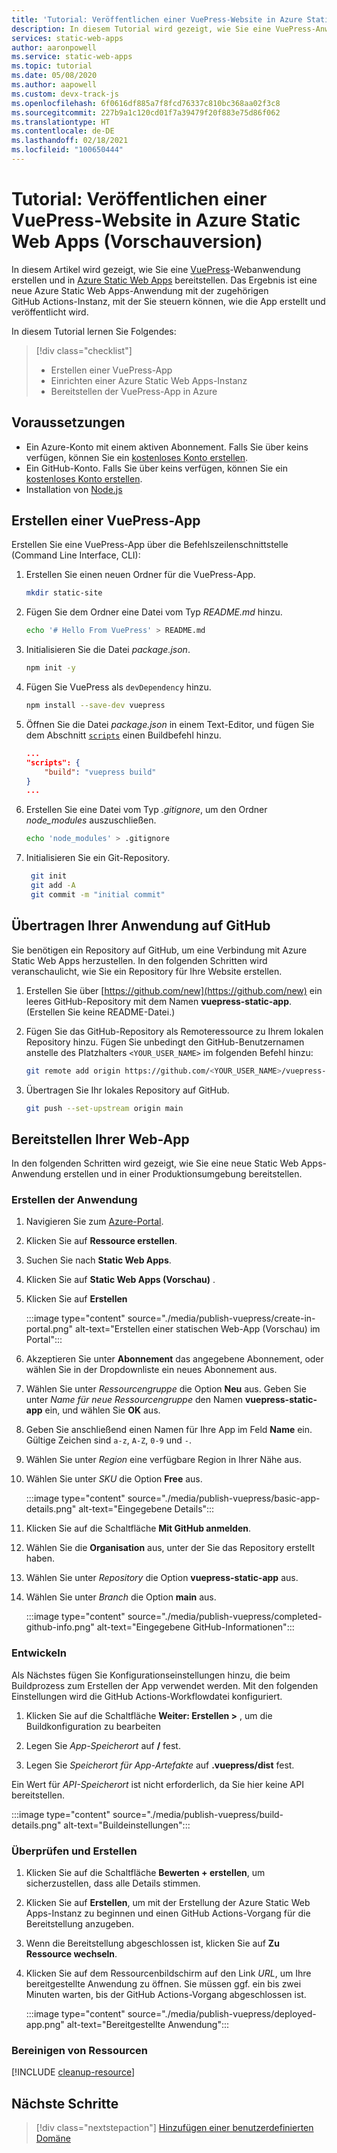```yaml
---
title: 'Tutorial: Veröffentlichen einer VuePress-Website in Azure Static Web Apps'
description: In diesem Tutorial wird gezeigt, wie Sie eine VuePress-Anwendung in Azure Static Web Apps bereitstellen.
services: static-web-apps
author: aaronpowell
ms.service: static-web-apps
ms.topic: tutorial
ms.date: 05/08/2020
ms.author: aapowell
ms.custom: devx-track-js
ms.openlocfilehash: 6f0616df885a7f8fcd76337c810bc368aa02f3c8
ms.sourcegitcommit: 227b9a1c120cd01f7a39479f20f883e75d86f062
ms.translationtype: HT
ms.contentlocale: de-DE
ms.lasthandoff: 02/18/2021
ms.locfileid: "100650444"
---
```

# <a name="tutorial-publish-a-vuepress-site-to-azure-static-web-apps-preview"></a>Tutorial: Veröffentlichen einer VuePress-Website in Azure Static Web Apps (Vorschauversion)

In diesem Artikel wird gezeigt, wie Sie eine [VuePress](https://vuepress.vuejs.org/)-Webanwendung erstellen und in [Azure Static Web Apps](overview.md) bereitstellen. Das Ergebnis ist eine neue Azure Static Web Apps-Anwendung mit der zugehörigen GitHub Actions-Instanz, mit der Sie steuern können, wie die App erstellt und veröffentlicht wird.

In diesem Tutorial lernen Sie Folgendes:

> [!div class="checklist"]
>
> - Erstellen einer VuePress-App
> - Einrichten einer Azure Static Web Apps-Instanz
> - Bereitstellen der VuePress-App in Azure

## <a name="prerequisites"></a>Voraussetzungen

- Ein Azure-Konto mit einem aktiven Abonnement. Falls Sie über keins verfügen, können Sie ein [kostenloses Konto erstellen](https://azure.microsoft.com/free/).
- Ein GitHub-Konto. Falls Sie über keins verfügen, können Sie ein [kostenloses Konto erstellen](https://github.com/join).
- Installation von [Node.js](https://nodejs.org)

## <a name="create-a-vuepress-app"></a>Erstellen einer VuePress-App

Erstellen Sie eine VuePress-App über die Befehlszeilenschnittstelle (Command Line Interface, CLI):

1. Erstellen Sie einen neuen Ordner für die VuePress-App.

   ```bash
   mkdir static-site
   ```

1. Fügen Sie dem Ordner eine Datei vom Typ _README.md_ hinzu.

   ```bash
   echo '# Hello From VuePress' > README.md
   ```

1. Initialisieren Sie die Datei _package.json_.

   ```bash
   npm init -y
   ```

1. Fügen Sie VuePress als `devDependency` hinzu.

   ```bash
   npm install --save-dev vuepress
   ```

1. Öffnen Sie die Datei _package.json_ in einem Text-Editor, und fügen Sie dem Abschnitt [`scripts`](https://docs.npmjs.com/cli-commands/run-script.html) einen Buildbefehl hinzu.

   ```json
   ...
   "scripts": {
       "build": "vuepress build"
   }
   ...
   ```

1. Erstellen Sie eine Datei vom Typ _.gitignore_, um den Ordner _node\_modules_ auszuschließen.

    ```bash
    echo 'node_modules' > .gitignore
    ```

1. Initialisieren Sie ein Git-Repository.

   ```bash
    git init
    git add -A
    git commit -m "initial commit"
   ```

## <a name="push-your-application-to-github"></a>Übertragen Ihrer Anwendung auf GitHub

Sie benötigen ein Repository auf GitHub, um eine Verbindung mit Azure Static Web Apps herzustellen. In den folgenden Schritten wird veranschaulicht, wie Sie ein Repository für Ihre Website erstellen.

1. Erstellen Sie über [https://github.com/new](https://github.com/new) ein leeres GitHub-Repository mit dem Namen **vuepress-static-app**. (Erstellen Sie keine README-Datei.)

1. Fügen Sie das GitHub-Repository als Remoteressource zu Ihrem lokalen Repository hinzu. Fügen Sie unbedingt den GitHub-Benutzernamen anstelle des Platzhalters `<YOUR_USER_NAME>` im folgenden Befehl hinzu:

   ```bash
   git remote add origin https://github.com/<YOUR_USER_NAME>/vuepress-static-app
   ```

1. Übertragen Sie Ihr lokales Repository auf GitHub.

   ```bash
   git push --set-upstream origin main
   ```

## <a name="deploy-your-web-app"></a>Bereitstellen Ihrer Web-App

In den folgenden Schritten wird gezeigt, wie Sie eine neue Static Web Apps-Anwendung erstellen und in einer Produktionsumgebung bereitstellen.

### <a name="create-the-application"></a>Erstellen der Anwendung

1. Navigieren Sie zum [Azure-Portal](https://portal.azure.com).
1. Klicken Sie auf **Ressource erstellen**.
1. Suchen Sie nach **Static Web Apps**.
1. Klicken Sie auf **Static Web Apps (Vorschau)** .
1. Klicken Sie auf **Erstellen**

   :::image type="content" source="./media/publish-vuepress/create-in-portal.png" alt-text="Erstellen einer statischen Web-App (Vorschau) im Portal":::

1. Akzeptieren Sie unter **Abonnement** das angegebene Abonnement, oder wählen Sie in der Dropdownliste ein neues Abonnement aus.

1. Wählen Sie unter _Ressourcengruppe_ die Option **Neu** aus. Geben Sie unter _Name für neue Ressourcengruppe_ den Namen **vuepress-static-app** ein, und wählen Sie **OK** aus.

1. Geben Sie anschließend einen Namen für Ihre App im Feld **Name** ein. Gültige Zeichen sind `a-z`, `A-Z`, `0-9` und `-`.

1. Wählen Sie unter _Region_ eine verfügbare Region in Ihrer Nähe aus.

1. Wählen Sie unter _SKU_ die Option **Free** aus.

   :::image type="content" source="./media/publish-vuepress/basic-app-details.png" alt-text="Eingegebene Details":::

1. Klicken Sie auf die Schaltfläche **Mit GitHub anmelden**.

1. Wählen Sie die **Organisation** aus, unter der Sie das Repository erstellt haben.

1. Wählen Sie unter _Repository_ die Option **vuepress-static-app** aus.

1. Wählen Sie unter _Branch_ die Option **main** aus.

   :::image type="content" source="./media/publish-vuepress/completed-github-info.png" alt-text="Eingegebene GitHub-Informationen":::

### <a name="build"></a>Entwickeln

Als Nächstes fügen Sie Konfigurationseinstellungen hinzu, die beim Buildprozess zum Erstellen der App verwendet werden. Mit den folgenden Einstellungen wird die GitHub Actions-Workflowdatei konfiguriert.

1. Klicken Sie auf die Schaltfläche **Weiter: Erstellen >** , um die Buildkonfiguration zu bearbeiten

1. Legen Sie _App-Speicherort_ auf **/** fest.

1. Legen Sie _Speicherort für App-Artefakte_ auf **.vuepress/dist** fest.

Ein Wert für _API-Speicherort_ ist nicht erforderlich, da Sie hier keine API bereitstellen.

   :::image type="content" source="./media/publish-vuepress/build-details.png" alt-text="Buildeinstellungen":::

### <a name="review-and-create"></a>Überprüfen und Erstellen

1. Klicken Sie auf die Schaltfläche **Bewerten + erstellen**, um sicherzustellen, dass alle Details stimmen.

1. Klicken Sie auf **Erstellen**, um mit der Erstellung der Azure Static Web Apps-Instanz zu beginnen und einen GitHub Actions-Vorgang für die Bereitstellung anzugeben.

1. Wenn die Bereitstellung abgeschlossen ist, klicken Sie auf **Zu Ressource wechseln**.

1. Klicken Sie auf dem Ressourcenbildschirm auf den Link _URL_, um Ihre bereitgestellte Anwendung zu öffnen. Sie müssen ggf. ein bis zwei Minuten warten, bis der GitHub Actions-Vorgang abgeschlossen ist.

   :::image type="content" source="./media/publish-vuepress/deployed-app.png" alt-text="Bereitgestellte Anwendung":::

### <a name="clean-up-resources"></a>Bereinigen von Ressourcen

[!INCLUDE [cleanup-resource](../../includes/static-web-apps-cleanup-resource.md)]

## <a name="next-steps"></a>Nächste Schritte

> [!div class="nextstepaction"]
> [Hinzufügen einer benutzerdefinierten Domäne](custom-domain.md)

